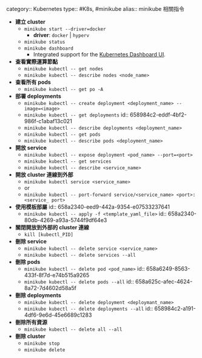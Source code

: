 category:: Kubernetes
type:: #K8s, #minikube
alias:: minikube 相關指令

- **建立 cluster**
	- `minikube start --driver=docker`
		- **driver**: `docker` | `hyperv`
	- `minikube status`
	- `minikube dashboard`
		- Integrated support for the [Kubernetes Dashboard UI](https://github.com/kubernetes/dashboard).
- **查看實際運算節點**
	- `minikube kubectl -- get nodes`
	- `minikube kubectl -- describe nodes <node_name>`
- **查看所有 pods**
	- `minikube kubectl -- get po -A`
- **部署 deployments**
	- `minikube kubectl -- create deployment <deployment_name> --image=<image>`
	- `minikube kubectl -- get deployments`
	  id:: 658984c2-eddf-4bf2-986f-c1abaf13c021
	- `minikube kubectl -- describe deployments <deployment_name>`
	- `minikube kubectl -- get pods`
	- `minikube kubectl -- describe pods <deployment_name>`
- **開放 service**
	- `minikube kubectl -- expose deployment <pod_name> --port=<port>`
	- `minikube kubectl -- get services`
	- `minikube kubectl -- describe <service_name>`
- **開放 cluster 連線到外部**
	- `minikube kubectl service <service_name>`
	- or
	- `minikube kubectl -- port-forward service/<service_name> <port>:<service_ port>`
- **使用模板部屬**
  id:: 658a2340-eed9-442a-9354-e07533237641
	- `minikube kubectl -- apply -f <template_yaml_file>`
	  id:: 658a2340-80db-4269-a93a-5744f9df64e3
- **關閉開放到外部的 cluster 連線**
	- `kill [kubectl_PID]`
- **刪除 service**
	- `minikube kubectl -- delete service <service_name>`
	- `minikube kubectl -- delete services --all`
- **刪除 pods**
	- `minikube kubectl -- delete pod <pod_name>`
	  id:: 658a6249-8563-433f-8f7d-e74b515a9265
	- `minikube kubectl -- delete pods --all`
	  id:: 658a625c-afec-4624-8a72-7d4602d58a5f
- **刪除 deployments**
	- `minikube kubectl -- delete deployment <deploymant_name>`
	- `minikube kubectl -- delete deployments --all`
	  id:: 658984c2-a191-4df6-9e6d-45e6689c1283
- **刪除所有資源**
	- `minikube kubectl -- delete all --all`
- **刪除 cluster**
	- `minikube stop`
	- `minikube delete`